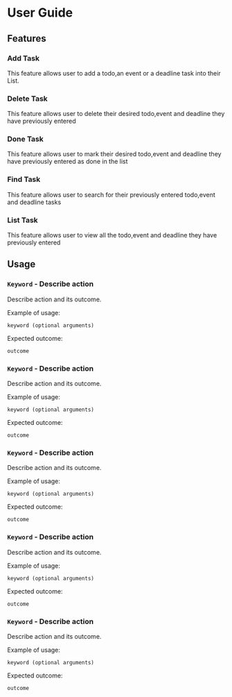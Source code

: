 # User Guide

## Features 

### Add Task
This feature allows user to add a todo,an event or a deadline task into their List.

### Delete Task
This feature allows user to delete their desired todo,event and deadline they have previously entered

### Done Task
This feature allows user to mark their desired todo,event and deadline they have previously entered as done in the list

### Find Task
This feature allows user to search for their previously entered todo,event and deadline tasks

### List Task
This feature allows user to view all the todo,event and deadline they have previously entered

## Usage

### `Keyword` - Describe action

Describe action and its outcome.

Example of usage: 

`keyword (optional arguments)`

Expected outcome:

`outcome`

### `Keyword` - Describe action

Describe action and its outcome.

Example of usage: 

`keyword (optional arguments)`

Expected outcome:

`outcome`

### `Keyword` - Describe action

Describe action and its outcome.

Example of usage: 

`keyword (optional arguments)`

Expected outcome:

`outcome`

### `Keyword` - Describe action

Describe action and its outcome.

Example of usage: 

`keyword (optional arguments)`

Expected outcome:

`outcome`

### `Keyword` - Describe action

Describe action and its outcome.

Example of usage: 

`keyword (optional arguments)`

Expected outcome:

`outcome`

